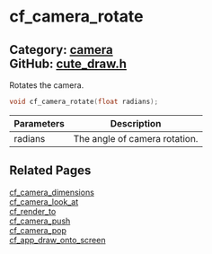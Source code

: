 [](../header.md ':include')

# cf_camera_rotate

Category: [camera](https://github.com/RandyGaul/cute_framework/blob/master/docs/api_reference?id=camera)  
GitHub: [cute_draw.h](https://github.com/RandyGaul/cute_framework/blob/master/include/cute_draw.h)  
---

Rotates the camera.

```cpp
void cf_camera_rotate(float radians);
```

Parameters | Description
--- | ---
radians | The angle of camera rotation.

## Related Pages

[cf_camera_dimensions](https://github.com/RandyGaul/cute_framework/blob/master/docs/camera/cf_camera_dimensions.md)  
[cf_camera_look_at](https://github.com/RandyGaul/cute_framework/blob/master/docs/camera/cf_camera_look_at.md)  
[cf_render_to](https://github.com/RandyGaul/cute_framework/blob/master/docs/draw/cf_render_to.md)  
[cf_camera_push](https://github.com/RandyGaul/cute_framework/blob/master/docs/camera/cf_camera_push.md)  
[cf_camera_pop](https://github.com/RandyGaul/cute_framework/blob/master/docs/camera/cf_camera_pop.md)  
[cf_app_draw_onto_screen](https://github.com/RandyGaul/cute_framework/blob/master/docs/app/cf_app_draw_onto_screen.md)  
